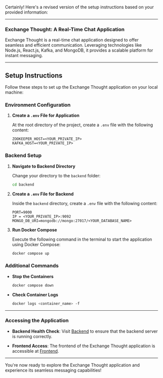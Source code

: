 Certainly! Here's a revised version of the setup instructions based on your provided information:

---

### Exchange Thought: A Real-Time Chat Application

Exchange Thought is a real-time chat application designed to offer seamless and efficient communication. Leveraging technologies like Node.js, React.js, Kafka, and MongoDB, it provides a scalable platform for instant messaging.

---

## Setup Instructions

Follow these steps to set up the Exchange Thought application on your local machine:

### Environment Configuration

1. **Create a `.env` File for Application**

    At the root directory of the project, create a `.env` file with the following content:
    ```env
    ZOOKEEPER_HOST=<YOUR_PRIVATE_IP>
    KAFKA_HOST=<YOUR_PRIVATE_IP>
    ```

### Backend Setup

1. **Navigate to Backend Directory**

    Change your directory to the `backend` folder:
    ```bash
    cd backend
    ```

2. **Create a `.env` File for Backend**

    Inside the `backend` directory, create a `.env` file with the following content:
    ```env
    PORT=9000
    IP = <YOUR_PRIVATE_IP>:9092
    MONGO_DB_URI=mongodb://mongo:27017/<YOUR_DATABASE_NAME>
    ```

3. **Run Docker Compose**

    Execute the following command in the terminal to start the application using Docker Compose:
    ```bash
    docker compose up 
    ```

### Additional Commands

- **Stop the Containers**
    ```bash
    docker compose down
    ```

- **Check Container Logs**
    ```bash
    docker logs <container_name> -f
    ```

---

### Accessing the Application

- **Backend Health Check**: Visit [Backend](http://localhost:9000/) to ensure that the backend server is running correctly.

- **Frontend Access**: The frontend of the Exchange Thought application is accessible at [Frontend](http://localhost:5173/).

---

You're now ready to explore the Exchange Thought application and experience its seamless messaging capabilities!